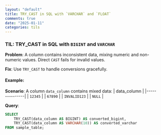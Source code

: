 ```yaml
---
layout: "default"
title: TRY_CAST in SQL with `VARCHAR` and `FLOAT`
comments: true
date: "2025-01-11"
categories: tils
---
```


### TIL: TRY_CAST in SQL with `BIGINT` and `VARCHAR`

**Problem**: A column contains inconsistent data, mixing numeric and non-numeric values. Direct `CAST` fails for invalid values.

**Fix**: Use `TRY_CAST` to handle conversions gracefully.

#### Example:
**Scenario**: A column `data_column` contains mixed data:
| data_column   |
|---------------|
| `12345`       |
| `67890`       |
| `INVALID123`  |
| `NULL`        |

**Query**:
```sql
SELECT 
    TRY_CAST(data_column AS BIGINT) AS converted_bigint,
    TRY_CAST(data_column AS VARCHAR(10)) AS converted_varchar
FROM sample_table;

